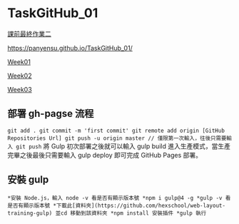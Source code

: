 # TaskGitHub_01

[課前最終作業二](https://panyensu.github.io/TaskGitHub_01/flex-finalhomework_02/index.html)

https://panyensu.github.io/TaskGitHub_01/

[Week01](https://panyensu.github.io/TaskGitHub_01/CSSweek01_個人履歷/%E8%AA%B2%E5%89%8D%E6%9C%80%E7%B5%82%E4%BD%9C%E6%A5%AD_%E5%80%8B%E4%BA%BA%E5%B1%A5%E6%AD%B7.html)

[Week02](https://panyensu.github.io/TaskGitHub_01/CSSweek02_個人網站/week02.html)

[Week03](https://panyensu.github.io/TaskGitHub_01/CSSweek03/index.html)

## 部署 gh-pagse 流程
`
git add .
git commit -m 'first commit'
git remote add origin [GitHub Repositories Url]
git push -u origin master // 僅限第一次輸入，往後只需要輸入 git push
`
將 Gulp 初次部署之後就可以輸入 gulp build 進入生產模式，當生產完畢之後最後只需要輸入 gulp deploy 即可完成 GitHub Pages 部署。
## 安裝 gulp
`
*安裝 Node.js，輸入 node -v 看是否有顯示版本號
*npm i gulp@4 -g
*gulp -v 看是否有顯示版本號
*下載此[資料夾](https://github.com/hexschool/web-layout-training-gulp) 並cd 移動到該資料夾
*npm install 安裝插件
*gulp 執行
`
